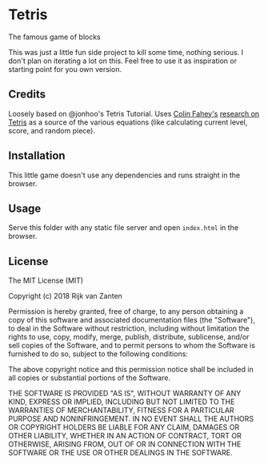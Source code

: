 # Tetris
The famous game of blocks

This was just a little fun side project to kill some time, nothing serious. I don't plan on iterating a lot on this. Feel free to use it as inspiration or starting point for you own version.

## Credits
Loosely based on @jonhoo's Tetris Tutorial. Uses [Colin Fahey's](http://colinfahey) [research on Tetris](http://www.colinfahey.com/tetris/tetris.html) as a source of the various equations (like calculating current level, score, and random piece).

## Installation
This little game doesn't use any dependencies and runs straight in the browser.

## Usage
Serve this folder with any static file server and open `index.html` in the browser.

## License
The MIT License (MIT)

Copyright (c) 2018 Rijk van Zanten

Permission is hereby granted, free of charge, to any person obtaining a copy of this software and associated documentation files (the "Software"), to deal in the Software without restriction, including without limitation the rights to use, copy, modify, merge, publish, distribute, sublicense, and/or sell copies of the Software, and to permit persons to whom the Software is furnished to do so, subject to the following conditions:

The above copyright notice and this permission notice shall be included in all copies or substantial portions of the Software.

THE SOFTWARE IS PROVIDED "AS IS", WITHOUT WARRANTY OF ANY KIND, EXPRESS OR IMPLIED, INCLUDING BUT NOT LIMITED TO THE WARRANTIES OF MERCHANTABILITY, FITNESS FOR A PARTICULAR PURPOSE AND NONINFRINGEMENT. IN NO EVENT SHALL THE AUTHORS OR COPYRIGHT HOLDERS BE LIABLE FOR ANY CLAIM, DAMAGES OR OTHER LIABILITY, WHETHER IN AN ACTION OF CONTRACT, TORT OR OTHERWISE, ARISING FROM, OUT OF OR IN CONNECTION WITH THE SOFTWARE OR THE USE OR OTHER DEALINGS IN THE SOFTWARE.
